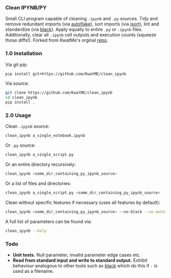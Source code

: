 ### Clean IPYNB/PY
Small CLI program capable of cleaning ```.ipynb``` and ```.py``` sources. Tidy and remove redundant imports (via [autoflake](https://github.com/myint/autoflake)), sort imports (via [isort](https://github.com/timothycrosley/isort)), lint and standardize (via [black](https://github.com/ambv/black)). Apply equally to entire ```.py``` or ```.ipynb``` files. Additionally, clear all ```.ipynb``` cell outputs and execution counts (squeeze those diffs!). Forked from KwatMe's orginal [repo](https://github.com/KwatME/clean_ipynb).

### 1.0 Installation
Via git pip:
```sh
pip install git+https://github.com/KwatME/clean_ipynb
```

Via source:
```sh
git clone https://github.com/KwatME/clean_ipynb
cd clean_ipynb
pip install .
```

### 2.0 Usage
Clean ```.ipynb``` source:
```sh
clean_ipynb a_single_notebook.ipynb
```

Or ```.py``` source:
```sh
clean_ipynb a_single_script.py
```

Or an entire directory recursively:
```sh
clean_ipynb <some_dir_containing_py_ipynb_source>
```

Or a list of files and directories:
```sh
clean_ipynb a_single_script.py <some_dir_containing_py_ipynb_source>
```

Clean without specific features if necessary (uses all features by default):
```sh
clean_ipynb <some_dir_containing_py_ipynb_source> --no-black --no-autoflake
```

A full list of parameters can be found via:
```sh
clean_ipynb --help
```

### Todo
* **Unit tests.** Null parameter, invalid parameter edge cases etc.
* **Read from standard input and write to standard output.** Exhibit behaviour analogous to other tools such as [black](https://github.com/ambv/black) which do this if `-` is used as a filename.
